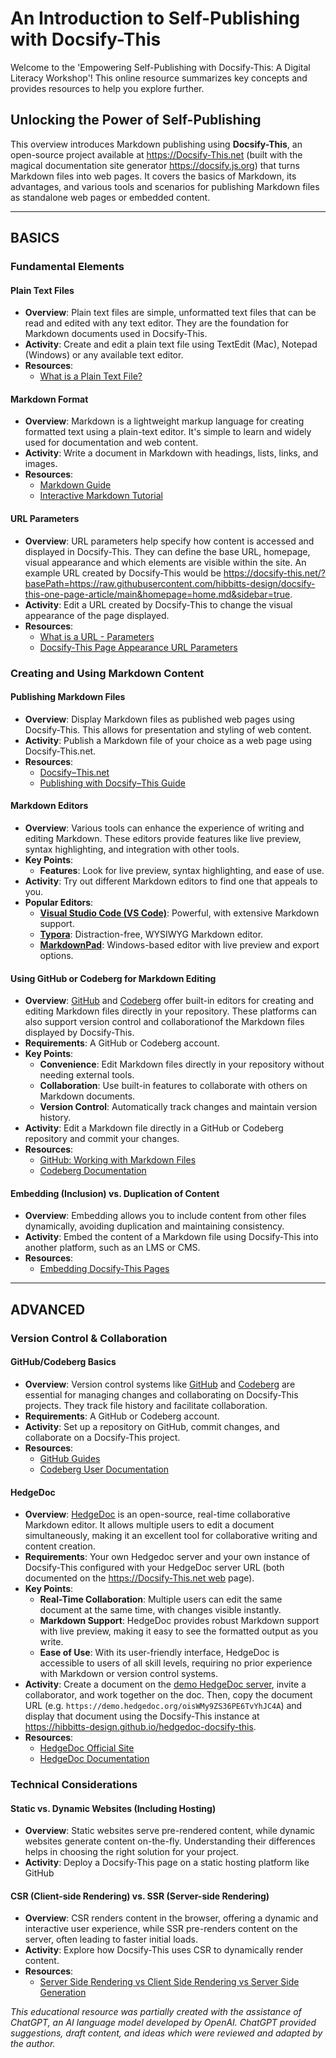 # An Introduction to Self-Publishing with Docsify-This

Welcome to the 'Empowering Self-Publishing with Docsify-This: A Digital Literacy Workshop'! This online resource summarizes key concepts and provides resources to help you explore further.

## Unlocking the Power of Self-Publishing

This overview introduces Markdown publishing using **Docsify-This**, an open-source project available at https://Docsify-This.net (built with the magical documentation site generator https://docsify.js.org) that turns Markdown files into web pages. It covers the basics of Markdown, its advantages, and various tools and scenarios for publishing Markdown files as standalone web pages or embedded content.

---

## BASICS

### Fundamental Elements

#### Plain Text Files
- **Overview**: Plain text files are simple, unformatted text files that can be read and edited with any text editor. They are the foundation for Markdown documents used in Docsify-This.
- **Activity**: Create and edit a plain text file using TextEdit (Mac), Notepad (Windows) or any available text editor.
- **Resources**:
  - [What is a Plain Text File?](https://en.wikipedia.org/wiki/Plain_text)

#### Markdown Format
- **Overview**: Markdown is a lightweight markup language for creating formatted text using a plain-text editor. It's simple to learn and widely used for documentation and web content.
- **Activity**: Write a document in Markdown with headings, lists, links, and images.
- **Resources**:
  - [Markdown Guide](https://www.markdownguide.org/)
  - [Interactive Markdown Tutorial](https://www.markdowntutorial.com/)

#### URL Parameters
- **Overview**: URL parameters help specify how content is accessed and displayed in Docsify-This. They can define the base URL, homepage, visual appearance and which elements are visible within the site. An example URL created by Docsify-This would be https://docsify-this.net/?basePath=https://raw.githubusercontent.com/hibbitts-design/docsify-this-one-page-article/main&homepage=home.md&sidebar=true.
- **Activity**: Edit a URL created by Docsify-This to change the visual appearance of the page displayed.
- **Resources**:
  - [What is a URL - Parameters](https://developer.mozilla.org/en-US/docs/Learn/Common_questions/Web_mechanics/What_is_a_URL#parameters)
  - [Docsify-This Page Appearance URL Parameters](https://docsify-this.net/?basePath=https://raw.githubusercontent.com/hibbitts-design/publishing-with-docsify-this/main&sidebar=true&browser-tab-title=Markdown%20Publishing%20with%20Docsify-This&edit-link=https://github.com/hibbitts-design/publishing-with-docsify-this/blob/main/README.md&edit-link-text=Suggest%20an%20Edit%20for%20this%20Page&maxLevel=3&coverpage=_coverpage.md&zoom-images=true&dark-mode=true#/?id=docsify-this-web-page-appearance)

### Creating and Using Markdown Content

#### Publishing Markdown Files
- **Overview**: Display Markdown files as published web pages using Docsify-This. This allows for presentation and styling of web content.
- **Activity**: Publish a Markdown file of your choice as a web page using Docsify-This.net.
- **Resources**:
  - [Docsify⁠–⁠This.net](https://docsify-this.net)
  - [Publishing with Docsify⁠–⁠This Guide](https://docsify-this.net/?basePath=https://raw.githubusercontent.com/hibbitts-design/publishing-with-docsify-this/main&sidebar=true&browser-tab-title=Markdown%20Publishing%20with%20Docsify-This&edit-link=https://github.com/hibbitts-design/publishing-with-docsify-this/blob/main/README.md&edit-link-text=Suggest%20an%20Edit%20for%20this%20Page&maxLevel=3&coverpage=_coverpage.md&zoom-images=true&dark-mode=true)

#### Markdown Editors
- **Overview**: Various tools can enhance the experience of writing and editing Markdown. These editors provide features like live preview, syntax highlighting, and integration with other tools.
- **Key Points**:
  - **Features**: Look for live preview, syntax highlighting, and ease of use.
- **Activity**: Try out different Markdown editors to find one that appeals to you.
- **Popular Editors**:
  - **[Visual Studio Code (VS Code)](https://code.visualstudio.com/)**: Powerful, with extensive Markdown support.
  - **[Typora](https://typora.io/)**: Distraction-free, WYSIWYG Markdown editor.
  - **[MarkdownPad](http://markdownpad.com/)**: Windows-based editor with live preview and export options.

#### Using GitHub or Codeberg for Markdown Editing
- **Overview**: [GitHub](https://github.com/) and [Codeberg](https://codeberg.org/) offer built-in editors for creating and editing Markdown files directly in your repository. These platforms can also support version control and collaborationof the Markdown files displayed by Docsify-This.
- **Requirements**: A GitHub or Codeberg account.
- **Key Points**:
  - **Convenience**: Edit Markdown files directly in your repository without needing external tools.
  - **Collaboration**: Use built-in features to collaborate with others on Markdown documents.
  - **Version Control**: Automatically track changes and maintain version history.
- **Activity**: Edit a Markdown file directly in a GitHub or Codeberg repository and commit your changes.
- **Resources**:
  - [GitHub: Working with Markdown Files](https://docs.github.com/en/get-started/writing-on-github/getting-started-with-writing-and-formatting-on-github/basic-writing-and-formatting-syntax)
  - [Codeberg Documentation](https://docs.codeberg.org/)

#### Embedding (Inclusion) vs. Duplication of Content
- **Overview**: Embedding allows you to include content from other files dynamically, avoiding duplication and maintaining consistency.
- **Activity**: Embed the content of a Markdown file using Docsify-This into another platform, such as an LMS or CMS.
- **Resources**:
  - [Embedding Docsify-This Pages](https://docsify-this.net/?basePath=https://raw.githubusercontent.com/hibbitts-design/publishing-with-docsify-this/main&sidebar=true&browser-tab-title=Markdown%20Publishing%20with%20Docsify-This&edit-link=https://github.com/hibbitts-design/publishing-with-docsify-this/blob/main/README.md&edit-link-text=Suggest%20an%20Edit%20for%20this%20Page&maxLevel=3&coverpage=_coverpage.md&zoom-images=true&dark-mode=true#/?id=embedding-docsify-this-pages)

---

## ADVANCED

### Version Control & Collaboration

#### GitHub/Codeberg Basics
- **Overview**: Version control systems like [GitHub](https://github.com/) and [Codeberg](https://codeberg.org/) are essential for managing changes and collaborating on Docsify-This projects. They track file history and facilitate collaboration.
- **Requirements**: A GitHub or Codeberg account.
- **Activity**: Set up a repository on GitHub, commit changes, and collaborate on a Docsify-This project.
- **Resources**:
  - [GitHub Guides](https://guides.github.com/)
  - [Codeberg User Documentation](https://docs.codeberg.org/)

#### HedgeDoc
- **Overview**: [HedgeDoc](https://hedgedoc.org/) is an open-source, real-time collaborative Markdown editor. It allows multiple users to edit a document simultaneously, making it an excellent tool for collaborative writing and content creation.
- **Requirements**: Your own Hedgedoc server and your own instance of Docsify-This configured with your HedgeDoc server URL (both documented on the https://Docsify-This.net web page).
- **Key Points**:
  - **Real-Time Collaboration**: Multiple users can edit the same document at the same time, with changes visible instantly.
  - **Markdown Support**: HedgeDoc provides robust Markdown support with live preview, making it easy to see the formatted output as you write.
  - **Ease of Use**: With its user-friendly interface, HedgeDoc is accessible to users of all skill levels, requiring no prior experience with Markdown or version control systems.
- **Activity**: Create a document on the [demo HedgeDoc server](https://hedgedoc.org/demo/), invite a collaborator, and work together on the doc. Then, copy the document URL (e.g. `https://demo.hedgedoc.org/oisWMy9ZS36PE6TvYhJC4A`) and display that document using the Docsify-This instance at https://hibbitts-design.github.io/hedgedoc-docsify-this.
- **Resources**:
  - [HedgeDoc Official Site](https://hedgedoc.org/)
  - [HedgeDoc Documentation](https://docs.hedgedoc.org/)

### Technical Considerations

#### Static vs. Dynamic Websites (Including Hosting)
- **Overview**: Static websites serve pre-rendered content, while dynamic websites generate content on-the-fly. Understanding their differences helps in choosing the right solution for your project.
- **Activity**: Deploy a Docsify-This page on a static hosting platform like GitHub 

#### CSR (Client-side Rendering) vs. SSR (Server-side Rendering)
- **Overview**: CSR renders content in the browser, offering a dynamic and interactive user experience, while SSR pre-renders content on the server, often leading to faster initial loads.
- **Activity**: Explore how Docsify-This uses CSR to dynamically render content.
- **Resources**:
  - [Server Side Rendering vs Client Side Rendering vs Server Side Generation](https://www.geeksforgeeks.org/server-side-rendering-vs-client-side-rendering-vs-server-side-generation/)

_This educational resource was partially created with the assistance of ChatGPT, an AI language model developed by OpenAI. ChatGPT provided suggestions, draft content, and ideas which were reviewed and adapted by the author._
